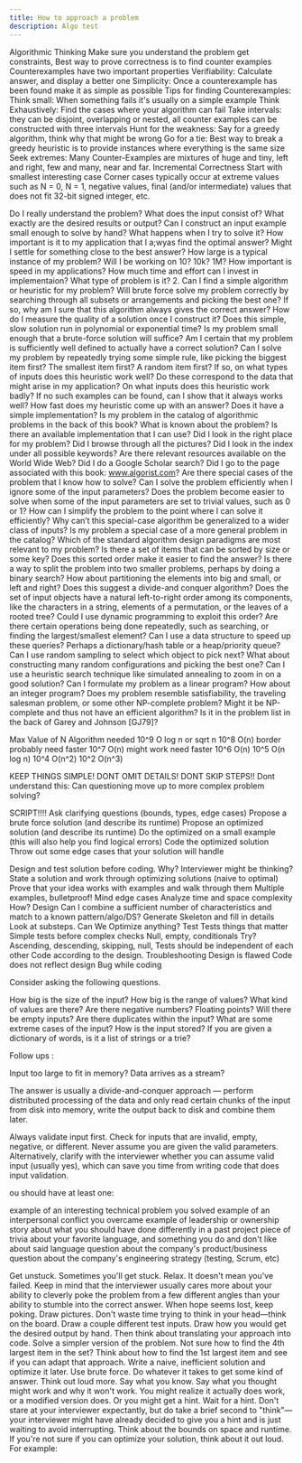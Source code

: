 ```yaml
---
title: How to approach a problem
description: Algo test
---
```


Algorithmic Thinking
Make sure you understand the problem
get  constraints,
Best way to prove correctness is to find counter examples
Counterexamples have two important properties
Verifiability: Calculate answer, and display a better one
Simplicity: Once a counterexample has been found make it as simple as possible
Tips for finding Counterexamples:
Think small: When something fails it's usually on a simple example
Think Exhaustively: Find the cases where your algorithm can fail
Take intervals: they can be disjoint, overlapping or nested, all counter examples can be constructed with three intervals
Hunt for the weakness: Say for a greedy algorithm, think why that might be wrong
Go for a tie: Best way to break a greedy heuristic is to provide instances where everything is the same size
Seek extremes: Many Counter-Examples are mixtures of huge and tiny, left and right, few and many, near and far.
Incremental Correctness
Start with smallest interesting case
Corner cases typically occur at extreme values such as N = 0, N = 1, negative values, final (and/or intermediate) values that does not fit 32-bit signed integer, etc.

Do I really understand the problem?
What does the input consist of?
What exactly are the desired results or output?
Can I construct an input example small enough to solve by hand? What happens when I try to solve it?
How important is it to my application that I a;wyas find the optimal answer? Might I settle for something close to the best answer?
How large is a typical instance of my problem? Will I be working on 10? 10k? 1M?
How important is speed in my applications?
How much time and effort can I invest in implementaion?
What type of problem is it?
2. Can I find a simple algorithm or heuristic for my problem?
   Will brute force solve my problem correctly by searching through all subsets or arrangements and picking the best one?
   If so, why am I sure that this algorithm always gives the correct answer?
   How do I measure the quality of a solution once I construct it?
   Does this simple, slow solution run in polynomial or exponential time? Is my problem small enough that a brute-force solution will suffice?
   Am I certain that my problem is sufficiently well defined to actually have a correct solution?
   Can I solve my problem by repeatedly trying some simple rule, like picking the biggest item first? The smallest item first? A random item first?
   If so, on what types of inputs does this heuristic work well? Do these correspond to the data that might arise in my application?
   On what inputs does this heuristic work badly? If no such examples can be found, can I show that it always works well?
   How fast does my heuristic come up with an answer? Does it have a simple implementation?
   Is my problem in the catalog of algorithmic problems in the back of this book?
   What is known about the problem? Is there an available implementation that I can use?
   Did I look in the right place for my problem? Did I browse through all the pictures? Did I look in the index under all possible keywords?
   Are there relevant resources available on the World Wide Web? Did I do a Google Scholar search? Did I go to the page associated with this book: www.algorist.com?
   Are there special cases of the problem that I know how to solve?
   Can I solve the problem efficiently when I ignore some of the input parameters?
   Does the problem become easier to solve when some of the input parameters are set to trivial values, such as 0 or 1?
   How can I simplify the problem to the point where I can solve it efficiently? Why can’t this special-case algorithm be generalized to a wider class of inputs?
   Is my problem a special case of a more general problem in the catalog?
   Which of the standard algorithm design paradigms are most relevant to my problem?
   Is there a set of items that can be sorted by size or some key? Does this sorted order make it easier to find the answer?
   Is there a way to split the problem into two smaller problems, perhaps by doing a binary search? How about partitioning the elements into big and small, or left and right? Does this suggest a divide-and conquer algorithm?
   Does the set of input objects have a natural left-to-right order among its components, like the characters in a string, elements of a permutation, or the leaves of a rooted tree? Could I use dynamic programming to exploit this order?
   Are there certain operations being done repeatedly, such as searching, or finding the largest/smallest element? Can I use a data structure to speed up these queries? Perhaps a dictionary/hash table or a heap/priority queue?
   Can I use random sampling to select which object to pick next? What about constructing many random configurations and picking the best one? Can I use a heuristic search technique like simulated annealing to zoom in on a good solution?
   Can I formulate my problem as a linear program? How about an integer program?
   Does my problem resemble satisfiability, the traveling salesman problem, or some other NP-complete problem? Might it be NP-complete and thus not have an efficient algorithm? Is it in the problem list in the back of Garey and Johnson [GJ79]?







Max Value of N
Algorithm needed
10^9
O log n or sqrt n
10^8
O(n) border probably need faster
10^7
O(n) might work need faster
10^6
O(n)
10^5
O(n log n)
10^4
O(n^2)
10^2
O(n^3)

KEEP THINGS SIMPLE! DONT OMIT DETAILS! DONT SKIP STEPS!!
Dont understand this: Can questioning move up to more complex problem solving?

SCRIPT!!!!
Ask clarifying questions (bounds, types, edge cases)
Propose a brute force solution (and describe its runtime)
Propose an optimized solution (and describe its runtime)
Do the optimized on a small example (this will also help you find logical errors)
Code the optimized solution
Throw out some edge cases that your solution will handle




Design and test solution before coding.
Why? Interviewer might be thinking?
State a solution and work through optimizing solutions (naive to optimal)
Prove that your idea works with examples and walk through them
Multiple examples, bulletproof!
Mind edge cases
Analyze time and space complexity  
How?
Design
Can I combine a sufficient number of characteristics and match to a known pattern/algo/DS?
Generate Skeleton and fill in details
Look at substeps. Can We Optimize anything?
Test
Tests things that matter
Simple tests before complex checks
Null, empty, conditionals
Try? Ascending, descending, skipping, null,
Tests should be independent of each other
Code according to the design.
Troubleshooting
Design is flawed
Code does not reflect design
Bug while coding


Consider asking the following questions.

How big is the size of the input?
How big is the range of values?
What kind of values are there? Are there negative numbers? Floating points? Will there be empty inputs?
Are there duplicates within the input?
What are some extreme cases of the input?
How is the input stored? If you are given a dictionary of words, is it a list of strings or a trie?


Follow ups :

Input too large to fit in memory?
Data arrives as a stream?

The answer is usually a divide-and-conquer approach — perform distributed processing of the data and only read certain chunks of the input from disk into memory, write the output back to disk and combine them later.

Always validate input first. Check for inputs that are invalid, empty, negative, or different. Never assume you are given the valid parameters. Alternatively, clarify with the interviewer whether you can assume valid input (usually yes), which can save you time from writing code that does input validation.

ou should have at least one:

example of an interesting technical problem you solved
example of an interpersonal conflict you overcame
example of leadership or ownership
story about what you should have done differently in a past project
piece of trivia about your favorite language, and something you do and don't like about said language
question about the company's product/business
question about the company's engineering strategy (testing, Scrum, etc)

Get unstuck.
Sometimes you'll get stuck. Relax. It doesn't mean you've failed. Keep in mind that the interviewer usually cares more about your ability to cleverly poke the problem from a few different angles than your ability to stumble into the correct answer. When hope seems lost, keep poking.
Draw pictures. Don't waste time trying to think in your head—think on the board. Draw a couple different test inputs. Draw how you would get the desired output by hand. Then think about translating your approach into code.
Solve a simpler version of the problem. Not sure how to find the 4th largest item in the set? Think about how to find the 1st largest item and see if you can adapt that approach.
Write a naive, inefficient solution and optimize it later. Use brute force. Do whatever it takes to get some kind of answer.
Think out loud more. Say what you know. Say what you thought might work and why it won't work. You might realize it actually does work, or a modified version does. Or you might get a hint.
Wait for a hint. Don't stare at your interviewer expectantly, but do take a brief second to "think"—your interviewer might have already decided to give you a hint and is just waiting to avoid interrupting.
Think about the bounds on space and runtime. If you're not sure if you can optimize your solution, think about it out loud. For example:


